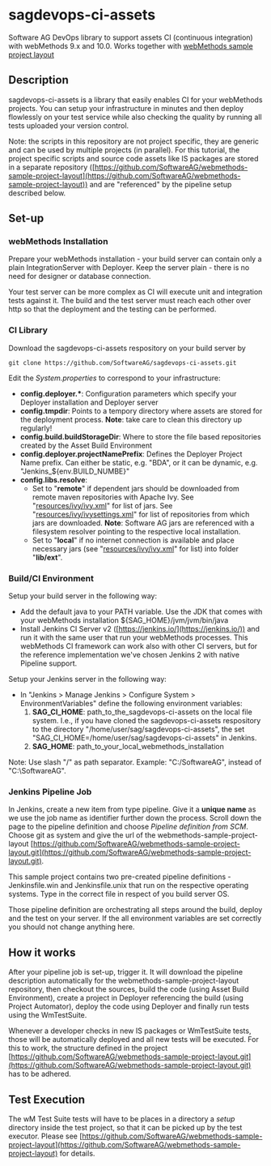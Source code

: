 # sagdevops-ci-assets
Software AG DevOps library to support assets CI (continuous integration) with webMethods 9.x and 10.0. Works together with [webMethods sample project layout](https://github.com/SoftwareAG/webmethods-sample-project-layout)


## Description
sagdevops-ci-assets is a library that easily enables CI for your webMethods projects. You can setup your infrastructure in minutes and then deploy flowlessly on your test service while also checking the quality by running all tests uploaded your version control.

Note: the scripts in this repository are not project specific, they are generic and can be used by multiple projects (in parallel). For this tutorial, the project specific scripts and source code assets like IS packages are stored in a separate repository ([https://github.com/SoftwareAG/webmethods-sample-project-layout](https://github.com/SoftwareAG/webmethods-sample-project-layout)) and are "referenced" by the pipeline setup described below.


## Set-up

### webMethods Installation
Prepare your webMethods installation - your build server can contain only a plain IntegrationServer with Deployer. Keep the server plain - there is no need for designer or database connection.

Your test server can be more complex as CI will execute unit and integration tests against it. The build and the test server must reach each other over http so that the deployment and the testing can be performed.

### CI Library
Download the sagdevops-ci-assets respository on your build server by

```
git clone https://github.com/SoftwareAG/sagdevops-ci-assets.git
```

Edit the _System.properties_ to correspond to your infrastructure:

* __config.deployer.*__: Configuration parameters which specify your Deployer installation and Deployer server
* __config.tmpdir__: Points to a tempory directory where assets are stored for the deployment process. **Note**: take care to clean this directory up regularly!
* __config.build.buildStorageDir__: Where to store the file based repositories created by the Asset Build Environment
* __config.deployer.projectNamePrefix__: Defines the Deployer Project Name prefix. Can either be static, e.g. "BDA", or it can be dynamic, e.g. "Jenkins_${env.BUILD_NUMBE}"
* __config.libs.resolve__: 
	* Set to "**remote**" if dependent jars should be downloaded from remote maven repositories with Apache Ivy. See "[resources/ivy/ivy.xml](resources/ivy/ivy.xml)" for list of jars. See "[resources/ivy/ivysettings.xml](resources/ivy/ivysettings.xml)" for list of repositories from which jars are downloaded. **Note**: Software AG jars are referenced with a filesystem resolver pointing to the respective local installation.
	* Set to "**local**" if no internet connection is available and place necessary jars (see "[resources/ivy/ivy.xml](resources/ivy/ivy.xml)" for list) into folder "**lib/ext**". 


### Build/CI Environment

Setup your build server in the following way:
 
* Add the default java to your PATH variable. Use the JDK that comes with your webMethods installation ${SAG_HOME}/jvm/jvm/bin/java
* Install Jenkins CI Server v2 ([https://jenkins.io/](https://jenkins.io/)) and run it with the same user that run your webMethods processes. This webMethods CI framework can work also with other CI servers, but for the reference implementation we've chosen Jenkins 2 with native Pipeline support.

Setup your Jenkins server in the following way:

* In "Jenkins > Manage Jenkins > Configure System > EnvironmentVariables" define the following environment variables:
	1. __SAG_CI_HOME__: path_to_the_sagdevops-ci-assets on the local file system. I.e., if you have cloned the sagdevops-ci-assets respository to the directory "/home/user/sag/sagdevops-ci-assets", the set "SAG_CI_HOME=/home/user/sag/sagdevops-ci-assets" in Jenkins.
	2. __SAG_HOME__: path_to_your_local_webmethods_installation

Note: Use slash "/" as path separator. Example: "C:/SoftwareAG", instead of "C:\SoftwareAG".

### Jenkins Pipeline Job
In Jenkins, create a new item from type pipeline. Give it a **unique name** as we use the job name as identifier further down the process. Scroll down the page to the pipeline definition and choose _Pipeline definition from SCM_. Choose git as system and give the url of the webmethods-sample-project-layout [https://github.com/SoftwareAG/webmethods-sample-project-layout.git](https://github.com/SoftwareAG/webmethods-sample-project-layout.git).

This sample project contains two pre-created pipeline definitions - Jenkinsfile.win and Jenkinsfile.unix that run on the respective operating systems. Type in the correct file in respect of you build server OS.

Those pipeline definition are orchestrating all steps around the build, deploy and the test on your server. If the all environment variables are set correctly you should not change anything here.


## How it works
After your pipeline job is set-up, trigger it. It will download the pipeline description automatically for the webmethods-sample-project-layout repository, then checkout the sources, build the code (using Asset Build Environment), create a project in Deployer referencing the build (using Project Automator), deploy the code using Deployer and finally run tests using the WmTestSuite.
 
Whenever a developer checks in new IS packages or WmTestSuite tests, those will be automatically deployed and all new tests will be executed. For this to work, the structure defined in the project [https://github.com/SoftwareAG/webmethods-sample-project-layout.git](https://github.com/SoftwareAG/webmethods-sample-project-layout.git) has to be adhered.

## Test Execution
The wM Test Suite tests will have to be places in a directory a *setup* directory inside the test project, so that it can be picked up by the test executor. Please see [https://github.com/SoftwareAG/webmethods-sample-project-layout](https://github.com/SoftwareAG/webmethods-sample-project-layout) for details.









